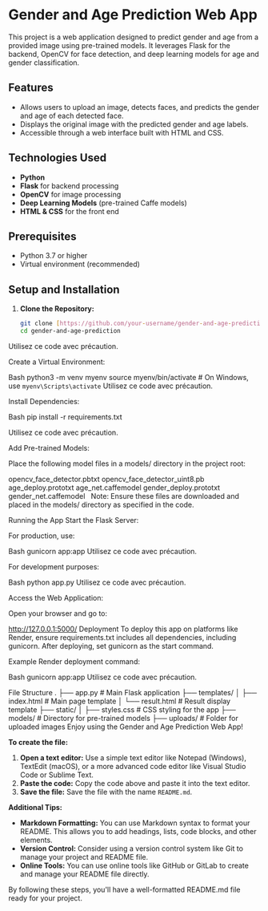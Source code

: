 # Gender and Age Prediction Web App

This project is a web application designed to predict gender and age from a provided image using pre-trained models. It leverages Flask for the backend, OpenCV for face detection, and deep learning models for age and gender classification.

## Features

* Allows users to upload an image, detects faces, and predicts the gender and age of each detected face.
* Displays the original image with the predicted gender and age labels.
* Accessible through a web interface built with HTML and CSS.

## Technologies Used

* **Python**
* **Flask** for backend processing
* **OpenCV** for image processing
* **Deep Learning Models** (pre-trained Caffe models)
* **HTML & CSS** for the front end

## Prerequisites

* Python 3.7 or higher
* Virtual environment (recommended)

## Setup and Installation

1. **Clone the Repository:**

   ```bash
   git clone [https://github.com/your-username/gender-and-age-prediction.git](https://github.com/your-username/gender-and-age-prediction.git)
   cd gender-and-age-prediction
Utilisez ce code avec précaution.

Create a Virtual Environment:

Bash
python3 -m venv myenv
source myenv/bin/activate  # On Windows, use `myenv\Scripts\activate`
Utilisez ce code avec précaution.

Install Dependencies:

Bash
pip install -r requirements.txt   

Utilisez ce code avec précaution.

Add Pre-trained Models:

Place the following model files in a models/ directory in the project root:

opencv_face_detector.pbtxt
opencv_face_detector_uint8.pb
age_deploy.prototxt
age_net.caffemodel
gender_deploy.prototxt
gender_net.caffemodel   
Note: Ensure these files are downloaded and placed in the models/ directory as specified in the code.

Running the App
Start the Flask Server:

For production, use:

Bash
gunicorn app:app
Utilisez ce code avec précaution.

For development purposes:

Bash
python app.py
Utilisez ce code avec précaution.

Access the Web Application:

Open your browser and go to:

http://127.0.0.1:5000/
Deployment
To deploy this app on platforms like Render, ensure requirements.txt includes all dependencies, including gunicorn. After deploying, set gunicorn as the start command.

Example Render deployment command:

Bash
gunicorn app:app
Utilisez ce code avec précaution.

File Structure
.
├── app.py                   # Main Flask application
├── templates/
│   ├── index.html           # Main page template
│   └── result.html          # Result display template
├── static/
│   ├── styles.css           # CSS styling for the app
├── models/                  # Directory for pre-trained models
├── uploads/                 # Folder for uploaded images
Enjoy using the Gender and Age Prediction Web App!


**To create the file:**

1. **Open a text editor:** Use a simple text editor like Notepad (Windows), TextEdit (macOS), or a more advanced code editor like Visual Studio Code or Sublime Text.
2. **Paste the code:** Copy the code above and paste it into the text editor.
3. **Save the file:** Save the file with the name `README.md`.

**Additional Tips:**

* **Markdown Formatting:** You can use Markdown syntax to format your README. This allows you to add headings, lists, code blocks, and other elements.
* **Version Control:** Consider using a version control system like Git to manage your project and README file.
* **Online Tools:** You can use online tools like GitHub or GitLab to create and manage your README file directly.

By following these steps, you'll have a well-formatted README.md file ready for your project.